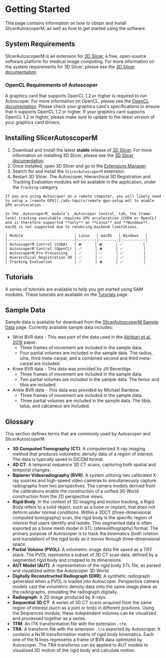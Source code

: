 # Getting Started

This page contains information on how to obtain and install SlicerAutoscoperM, as well as how to get started using the software.

## System Requirements

SlicerAutoscoperM is an extension for [3D Slicer](https://download.slicer.org/), a free, open-source software platform for medical image computing. For more information on the system requirements for 3D Slicer, please see the [3D Slicer documentation](https://slicer.readthedocs.io/en/latest/user_guide/getting_started.html#system-requirements).

### OpenCL Requirements of Autoscoper

A graphics card that supports OpenCL 1.2 or higher is required to run Autoscoper. For more information on OpenCL, please see the [OpenCL documentation](https://www.khronos.org/opencl/). Please check your graphics card's specifications to ensure that it supports OpenCL 1.2 or higher. If your graphics card supports OpenCL 1.2 or higher, please make sure to update to the latest version of your graphics card drivers.


## Installing SlicerAutoscoperM

1. Download and install the latest **stable** release of [3D Slicer](https://download.slicer.org/). For more information on installing 3D Slicer, please see the [3D Slicer documentation](https://slicer.readthedocs.io/en/latest/user_guide/getting_started.html#installing-3d-slicer).
2. Once installed, open 3D Slicer and go to the [Extensions Manager](https://slicer.readthedocs.io/en/latest/user_guide/extensions_manager.html).
3. Search for and install the `SlicerAutoscoperM` extension.
4. Restart 3D Slicer. The Autoscoper, Hierarchical 3D Registration and Tracking Evaluation modules will be available in the application, under the `Tracking` category.

```{hint}
If you are using Autoscoper on a remote computer, you will likely need to setup a [remote GPU](./adv-topics/remote-gpu-setup.md) to enable GPU acceleration.
```

```{important}
In the _AutoscoperM_ module’s _Autoscoper Control_ tab, the frame-level tracking executable requires GPU acceleration (CUDA or OpenCL) and is therefore supported **only** on **Linux** and **Windows**. macOS is not supported due to rendering-backend limitations.

| Module                       | Linux   | macOS   | Windows   |
|------------------------------|:-------:|:-------:|:---------:|
| AutoscoperM Control (CUDA)   | ❌      | ❌      | ✅         |
| AutoscoperM Control (OpenCL) | ✅      | ❌      | ✅         |
| AutoscoperM Pre-Processing   | ✅      | ✅      | ✅         |
| Hierarchical Registration 3D | ✅      | ✅      | ✅         |
| Tracking Evaluation          | ✅      | ❌      | ✅         |
```

## Tutorials

A series of tutorials are available to help you get started using SAM modules. These tutorials are available on the [Tutorials](./tutorials/index.md) page.

## Sample Data

Sample data is available for download from the [SlicerAutoscoperM Sample Data](/tutorials/loading-and-tracking.md#downloading-sample-data) page. Currently available sample data includes:

* Wrist BVR data - This was part of the data used in the [Akhbari et al. 2019](https://www.sciencedirect.com/science/article/abs/pii/S0021929019303847) paper.
  * Three frames of movement are included in the sample data.
  * Four partial volumes are included in the sample data. The radius, ulna, third meta-carpal, and a combined second and third meta-carpal are included.
* Knee BVR data - This data was provided by Jill Beveridge.
  * Three frames of movement are included in the sample data.
  * Two partial volumes are included in the sample data. The femur and tibia are included.
* Ankle BVR data - This data was provided by Michael Rainbow.
  * Three frames of movement are included in the sample data.
  * Three partial volumes are included in the sample data. The tibia, talus, and calcaneus are included.

## Glossary

This section defines terms that are commonly used by Autoscoper and SlicerAutoscoperM

* **3D Computed Tomography (CT)**: A computerized X-ray imaging method that produces volumetric density data of a region of interest. The data is typically saved in DICOM format.
* **4D CT**: A temporal sequence 3D CT scans, capturing both spatial and temporal changes.
* **Biplaner Videoradiography (BVR)**: A system utilizing two calibrated X-ray sources and high-speed video cameras to simultaneously capture radiographs from two perspectives. The camera models derived from the calibrations enable the construction of a unified 3D World construction from the 2D perspective views.
* **Rigid Body**: In the context of 3D imaging and motion tracking, a Rigid Body refers to a solid object, such as a bone or implant, that does not deform under normal conditions. Within a 3DCT (three-dimensional computed tomography) scan, the rigid body is the specific region of interest that users identify and isolate. This segmented data is often exported as a bone mesh model in STL (stereolithography) format. The primary purpose of Autoscoper is to track the kinematics (both rotation and translation) of the rigid body as it moves through three-dimensional space.
* **Partial Volume (PVOL)**: A volumetric image data file saved as a TIFF stack. The PVOL represents a subset of 3D CT scan data, defined by a segmented rigid body and cropped to its dimensions.
* **AUT Model (AUT)**: A representation of the rigid body STL file, as parsed and visualized within the Autoscoper 3D World.
* **Digitally Reconstructed Radiograph (DRR)**: A synthetic radiograph generated when a PVOL is loaded into Autoscoper. Perspective camera models cast the volumetric density data onto the same image plane as the radiographs, simulating the radiograph digitally.
* **Radiograph**: A 2D image produced by X-rays.
* **Sequential 3D CT**: A series of 3D CT scans acquired from the same region of interest (such as a joint or limb) in different positions. Using the Sequences module, these independent volumes can be visualized and processed together as a series.
* **TFM**: An ITK transformation file with the extension `.tfm`.
* **TRA**: A transform file with the extension `.tra` exported by Autoscoper. It contains a Nx16 transformation matrix of rigid body kinematics. Each one of the N lines represents a frame of BVR data optimized by Autoscoper. The TRA transforms can be applied to AUT models to visualized 3D motion of the rigid body and calculate motion.
